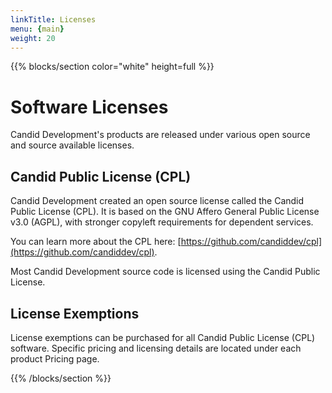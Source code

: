```yaml
---
linkTitle: Licenses
menu: {main}
weight: 20
---
```


{{% blocks/section color="white" height=full %}}
# Software Licenses

Candid Development's products are released under various open source and source available licenses.

## Candid Public License (CPL)

Candid Development created an open source license called the Candid Public License (CPL).  It is based on the GNU Affero General Public License v3.0 (AGPL), with stronger copyleft requirements for dependent services.

You can learn more about the CPL here: [https://github.com/candiddev/cpl](https://github.com/candiddev/cpl).

Most Candid Development source code is licensed using the Candid Public License.

## License Exemptions

License exemptions can be purchased for all Candid Public License (CPL) software.  Specific pricing and licensing details are located under each product Pricing page.

{{% /blocks/section %}}
